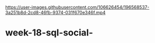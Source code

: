 

https://user-images.githubusercontent.com/106626454/196568537-3a251b8d-2cd8-46fb-9374-031f670e346f.mp4






# week-18-sql-social-
